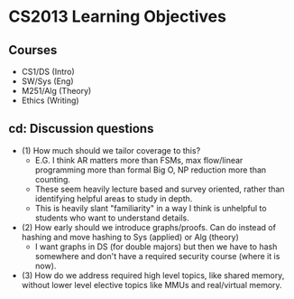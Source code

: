 # CS2013 Learning Objectives

## Courses
* CS1/DS (Intro)
* SW/Sys (Eng)
* M251/Alg (Theory)
* Ethics (Writing)

## cd: Discussion questions
* (1) How much should we tailor coverage to this? 
	* E.G. I think AR matters more than FSMs, max flow/linear programming more than formal Big O, NP reduction more than counting. 
	* These seem heavily lecture based and survey oriented, rather than identifying helpful areas to study in depth.
	* This is heavily slant "familiarity" in a way I think is unhelpful to students who want to understand details.
*  (2) How early should we introduce graphs/proofs. Can do instead of hashing and move hashing to Sys (applied) or Alg (theory) 
	* I want graphs in DS (for double majors) but then we have to hash somewhere and don't have a required security course (where it is now).
* (3) How do we address required high level topics, like shared memory, without lower level elective topics like MMUs and real/virtual memory.
